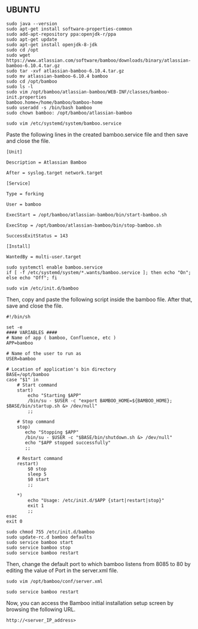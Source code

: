 ## UBUNTU

```
sudo java --version
sudo apt-get install software-properties-common
sudo add-apt-repository ppa:openjdk-r/ppa
sudo apt-get update
sudo apt-get install openjdk-8-jdk
sudo cd /opt
sudo wget https://www.atlassian.com/software/bamboo/downloads/binary/atlassian-bamboo-6.10.4.tar.gz
sudo tar -xvf atlassian-bamboo-6.10.4.tar.gz
sudo mv atlassian-bamboo-6.10.4 bamboo
sudo cd /opt/bamboo
sudo ls -l
sudo vim /opt/bamboo/atlassian-bamboo/WEB-INF/classes/bamboo-init.properties
bamboo.home=/home/bamboo/bamboo-home
sudo useradd -s /bin/bash bamboo
sudo chown bamboo: /opt/bamboo/atlassian-bamboo
```

```
sudo vim /etc/systemd/system/bamboo.service
```

Paste the following lines in the created bamboo.service file and then save and close the file.

```
[Unit]

Description = Atlassian Bamboo

After = syslog.target network.target

[Service]

Type = forking

User = bamboo

ExecStart = /opt/bamboo/atlassian-bamboo/bin/start-bamboo.sh

ExecStop = /opt/bamboo/atlassian-bamboo/bin/stop-bamboo.sh

SuccessExitStatus = 143

[Install]

WantedBy = multi-user.target
```

 ```
 sudo systemctl enable bamboo.service
 if [ -f /etc/systemd/system/*.wants/bamboo.service ]; then echo "On"; else echo "Off"; fi
 ```

```
sudo vim /etc/init.d/bamboo
```

Then, copy and paste the following script inside the bamboo file. After that, save and close the file.

```
#!/bin/sh

set -e
#### VARIABLES ####
# Name of app ( bamboo, Confluence, etc )
APP=bamboo

# Name of the user to run as
USER=bamboo

# Location of application's bin directory
BASE=/opt/bamboo
case "$1" in
    # Start command
    start)
        echo "Starting $APP"
        /bin/su - $USER -c "export BAMBOO_HOME=${BAMBOO_HOME}; $BASE/bin/startup.sh &> /dev/null"
        ;;
    
    # Stop command
    stop)
       echo "Stopping $APP"
       /bin/su - $USER -c "$BASE/bin/shutdown.sh &> /dev/null"
       echo "$APP stopped successfully"
       ;;

    # Restart command
    restart)
        $0 stop
        sleep 5
        $0 start
        ;;

    *)
        echo "Usage: /etc/init.d/$APP {start|restart|stop}"
        exit 1
        ;;
esac
exit 0
```



```
sudo chmod 755 /etc/init.d/bamboo
sudo update-rc.d bamboo defaults
sudo service bamboo start
sudo service bamboo stop
sudo service bamboo restart
```

Then, change the default port to which bamboo listens from 8085 to 80 by editing the value of Port in the server.xml file.

```
sudo vim /opt/bamboo/conf/server.xml
```

```
sudo service bamboo restart
```

Now, you can access the Bamboo initial installation setup screen by browsing the following URL.

```
http://<server_IP_address>
```


